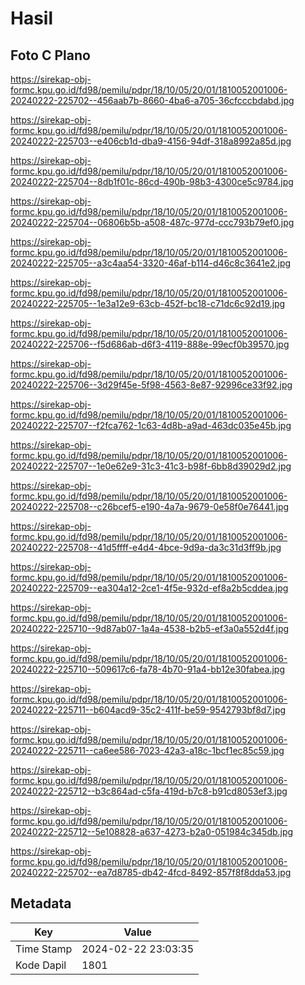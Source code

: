 # Hasil

## Foto C Plano

https://sirekap-obj-formc.kpu.go.id/fd98/pemilu/pdpr/18/10/05/20/01/1810052001006-20240222-225702--456aab7b-8660-4ba6-a705-36cfcccbdabd.jpg

https://sirekap-obj-formc.kpu.go.id/fd98/pemilu/pdpr/18/10/05/20/01/1810052001006-20240222-225703--e406cb1d-dba9-4156-94df-318a8992a85d.jpg

https://sirekap-obj-formc.kpu.go.id/fd98/pemilu/pdpr/18/10/05/20/01/1810052001006-20240222-225704--8db1f01c-86cd-490b-98b3-4300ce5c9784.jpg

https://sirekap-obj-formc.kpu.go.id/fd98/pemilu/pdpr/18/10/05/20/01/1810052001006-20240222-225704--06806b5b-a508-487c-977d-ccc793b79ef0.jpg

https://sirekap-obj-formc.kpu.go.id/fd98/pemilu/pdpr/18/10/05/20/01/1810052001006-20240222-225705--a3c4aa54-3320-46af-b114-d46c8c3641e2.jpg

https://sirekap-obj-formc.kpu.go.id/fd98/pemilu/pdpr/18/10/05/20/01/1810052001006-20240222-225705--1e3a12e9-63cb-452f-bc18-c71dc6c92d19.jpg

https://sirekap-obj-formc.kpu.go.id/fd98/pemilu/pdpr/18/10/05/20/01/1810052001006-20240222-225706--f5d686ab-d6f3-4119-888e-99ecf0b39570.jpg

https://sirekap-obj-formc.kpu.go.id/fd98/pemilu/pdpr/18/10/05/20/01/1810052001006-20240222-225706--3d29f45e-5f98-4563-8e87-92996ce33f92.jpg

https://sirekap-obj-formc.kpu.go.id/fd98/pemilu/pdpr/18/10/05/20/01/1810052001006-20240222-225707--f2fca762-1c63-4d8b-a9ad-463dc035e45b.jpg

https://sirekap-obj-formc.kpu.go.id/fd98/pemilu/pdpr/18/10/05/20/01/1810052001006-20240222-225707--1e0e62e9-31c3-41c3-b98f-6bb8d39029d2.jpg

https://sirekap-obj-formc.kpu.go.id/fd98/pemilu/pdpr/18/10/05/20/01/1810052001006-20240222-225708--c26bcef5-e190-4a7a-9679-0e58f0e76441.jpg

https://sirekap-obj-formc.kpu.go.id/fd98/pemilu/pdpr/18/10/05/20/01/1810052001006-20240222-225708--41d5ffff-e4d4-4bce-9d9a-da3c31d3ff9b.jpg

https://sirekap-obj-formc.kpu.go.id/fd98/pemilu/pdpr/18/10/05/20/01/1810052001006-20240222-225709--ea304a12-2ce1-4f5e-932d-ef8a2b5cddea.jpg

https://sirekap-obj-formc.kpu.go.id/fd98/pemilu/pdpr/18/10/05/20/01/1810052001006-20240222-225710--9d87ab07-1a4a-4538-b2b5-ef3a0a552d4f.jpg

https://sirekap-obj-formc.kpu.go.id/fd98/pemilu/pdpr/18/10/05/20/01/1810052001006-20240222-225710--509617c6-fa78-4b70-91a4-bb12e30fabea.jpg

https://sirekap-obj-formc.kpu.go.id/fd98/pemilu/pdpr/18/10/05/20/01/1810052001006-20240222-225711--b604acd9-35c2-411f-be59-9542793bf8d7.jpg

https://sirekap-obj-formc.kpu.go.id/fd98/pemilu/pdpr/18/10/05/20/01/1810052001006-20240222-225711--ca6ee586-7023-42a3-a18c-1bcf1ec85c59.jpg

https://sirekap-obj-formc.kpu.go.id/fd98/pemilu/pdpr/18/10/05/20/01/1810052001006-20240222-225712--b3c864ad-c5fa-419d-b7c8-b91cd8053ef3.jpg

https://sirekap-obj-formc.kpu.go.id/fd98/pemilu/pdpr/18/10/05/20/01/1810052001006-20240222-225712--5e108828-a637-4273-b2a0-051984c345db.jpg

https://sirekap-obj-formc.kpu.go.id/fd98/pemilu/pdpr/18/10/05/20/01/1810052001006-20240222-225702--ea7d8785-db42-4fcd-8492-857f8f8dda53.jpg


## Metadata

| Key        | Value               |
| ---------- | ------------------- |
| Time Stamp | 2024-02-22 23:03:35 |
| Kode Dapil | 1801                |



